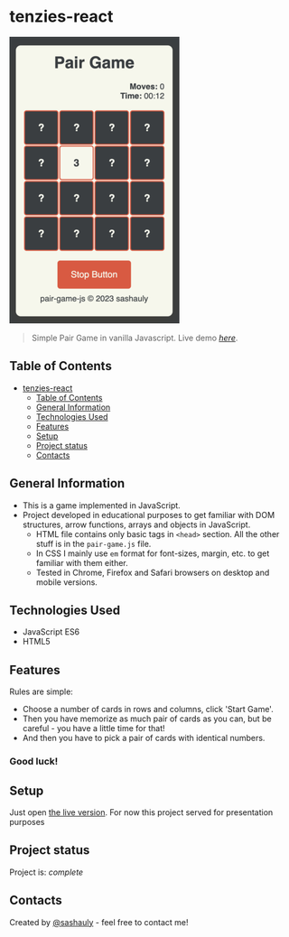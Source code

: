 # tenzies-react
![Screenshot](./misc/screenshot.png)
> Simple Pair Game in vanilla Javascript.
> Live demo [_here_](https://sashauly.github.io/pair-game-js.github.io/).

## Table of Contents
- [tenzies-react](#tenzies-react)
  - [Table of Contents](#table-of-contents)
  - [General Information](#general-information)
  - [Technologies Used](#technologies-used)
  - [Features](#features)
  - [Setup](#setup)
  - [Project status](#project-status)
  - [Contacts](#contacts)

## General Information
- This is a game implemented in JavaScript.
- Project developed in educational purposes to get familiar with DOM structures, arrow functions, arrays and objects in JavaScript.
  - HTML file contains only basic tags in `<head>` section. All the other stuff is in the `pair-game.js` file.
  - In CSS I mainly use `em` format for font-sizes, margin, etc. to get familiar with them either.
  - Tested in Chrome, Firefox and Safari browsers on desktop and mobile versions.

## Technologies Used
- JavaScript ES6
- HTML5

## Features
Rules are simple: 
   - Choose a number of cards in rows and columns, click 'Start Game'.
   - Then you have memorize as much pair of cards as you can, but be careful - you have a little time for that! 
   - And then you have to pick a pair of cards with identical numbers. 
### Good luck!

## Setup
Just open [the live version](https://sashauly.github.io/pair-game-js.github.io/). For now this project served for presentation purposes

## Project status

Project is: _complete_

## Contacts

Created by [@sashauly](https://t.me/sashauly) - feel free to contact me!

